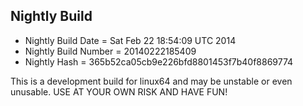 
Nightly Build
------------------------------

* Nightly Build Date = Sat Feb 22 18:54:09 UTC 2014
* Nightly Build Number = 20140222185409
* Nightly Hash = 365b52ca05cb9e226bfd8801453f7b40f8869774

This is a development build for linux64 and may be unstable or even unusable.
USE AT YOUR OWN RISK AND HAVE FUN!


